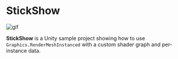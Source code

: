 # StickShow

![gif](https://user-images.githubusercontent.com/343936/187399140-371e3998-227e-40f3-ab18-f0f8ada74a9e.gif)

**StickShow** is a Unity sample project showing how to use `Graphics.RenderMeshInstanced` with a custom shader graph and per-instance data.
